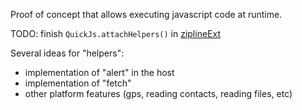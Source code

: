 Proof of concept that allows executing javascript code at runtime.

TODO: finish `QuickJs.attachHelpers()` in [ziplineExt](/composeApp/src/commonMain/kotlin/util/ziplineExt.kt)

Several ideas for "helpers":

* implementation of "alert" in the host
* implementation of "fetch"
* other platform features (gps, reading contacts, reading files, etc)

